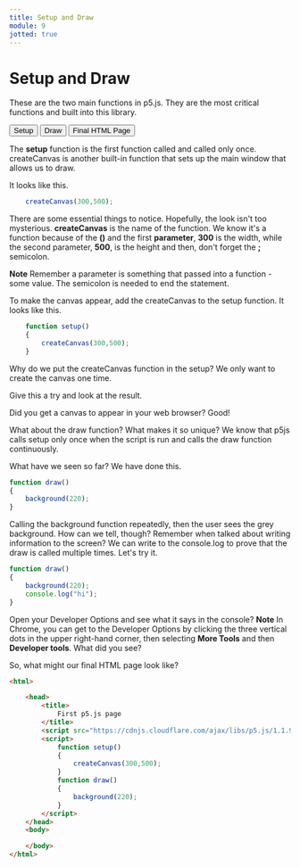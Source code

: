 ```yaml
---
title: Setup and Draw
module: 9
jotted: true
---
```


# Setup and Draw

These are the two main functions in p5.js.  They are the most critical functions and built into this library.

<div class="tab">
    <button class="tablinks active" onclick="openTab(event, 'Setup')">Setup</button>
    <button class="tablinks" onclick="openTab(event, 'Draw')">Draw</button>
    <button class="tablinks" onclick="openTab(event, 'FinalPage')">Final HTML Page</button>
</div>
<!-- Tab content -->
<div id="Setup" class="tabcontent" style="display:block">

<div class="tabhtml" markdown="1">

The **setup** function is the first function called and called only once.  createCanvas is another built-in function that sets up the main window that allows us to draw.

It looks like this.

```js
    createCanvas(300,500);
```

There are some essential things to notice. Hopefully, the look isn't too mysterious. **createCanvas** is the name of the function.  We know it's a function because of the **()** and the first **parameter**, **300** is the width, while the second parameter, **500**, is the height and then, don't forget the **;** semicolon.

**Note** Remember a parameter is something that passed into a function - some value.  The semicolon is needed to end the statement.

To make the canvas appear, add the createCanvas to the setup function.  It looks like this.

```js
    function setup()
    {
        createCanvas(300,500);
    }
```

Why do we put the createCanvas function in the setup? We only want to create the canvas one time.

Give this a try and look at the result.

Did you get a canvas to appear in your web browser? Good!

</div>
</div>
<div id="Draw" class="tabcontent" style="display:block">

<div class="tabhtml" markdown="1">

What about the draw function?  What makes it so unique?  We know that p5js calls setup only once when the script is run and calls the draw function continuously.

What have we seen so far? We have done this.

```js
function draw()
{
    background(220);
}
```

Calling the background function repeatedly, then the user sees the grey background.  How can we tell, though? Remember when talked about writing information to the screen?  We can write to the console.log to prove that the draw is called multiple times.  Let's try it.

```js
function draw()
{
    background(220);
    console.log("hi");
}
```

Open your Developer Options and see what it says in the console?
**Note** In Chrome, you can get to the Developer Options by clicking the three vertical dots in the upper right-hand corner, then selecting **More Tools** and then **Developer tools**.
What did you see?

</div>
</div>

<div id="Setup" class="tabcontent" style="display:block">

<div class="tabhtml" markdown="1">

So, what might our final HTML page look like?

```html
<html>

    <head>
        <title>
            First p5.js page
        </title>
        <script src="https://cdnjs.cloudflare.com/ajax/libs/p5.js/1.1.9/p5.min.js"></script>
        <script>
            function setup()
            {
                createCanvas(300,500);
            }
            function draw()
            {
                background(220);
            }
        </script>
    </head>
    <body>

    </body>
</html>
```

</div>
</div>